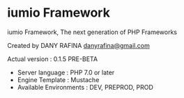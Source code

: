 iumio Framework
==============

iumio Framework, The next generation of PHP Frameworks

Created by DANY RAFINA <danyrafina@gmail.com>

Actual version : 0.1.5 PRE-BETA

* Server language : PHP 7.0 or later
* Engine Template : Mustache
* Available Environments : DEV, PREPROD, PROD



